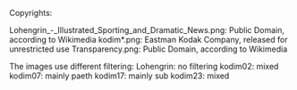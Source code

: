 Copyrights:

Lohengrin_-_Illustrated_Sporting_and_Dramatic_News.png: Public Domain, according to Wikimedia
kodim*.png: Eastman Kodak Company, released for unrestricted use
Transparency.png: Public Domain, according to Wikimedia

The images use different filtering:
Lohengrin: no filtering
kodim02: mixed
kodim07: mainly paeth
kodim17: mainly sub
kodim23: mixed
